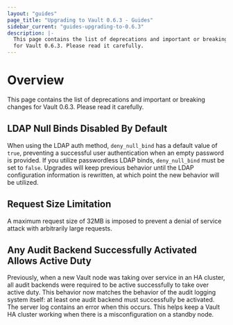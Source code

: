 ```yaml
---
layout: "guides"
page_title: "Upgrading to Vault 0.6.3 - Guides"
sidebar_current: "guides-upgrading-to-0.6.3"
description: |-
  This page contains the list of deprecations and important or breaking changes
  for Vault 0.6.3. Please read it carefully.
---
```


# Overview

This page contains the list of deprecations and important or breaking changes
for Vault 0.6.3. Please read it carefully.

## LDAP Null Binds Disabled By Default

When using the LDAP auth method, `deny_null_bind` has a default value of
`true`, preventing a successful user authentication when an empty password
is provided. If you utilize passwordless LDAP binds, `deny_null_bind` must
be set to `false`. Upgrades will keep previous behavior until the LDAP
configuration information is rewritten, at which point the new behavior
will be utilized.

## Request Size Limitation

A maximum request size of 32MB is imposed to prevent a denial of service attack
with arbitrarily large requests.

## Any Audit Backend Successfully Activated Allows Active Duty

Previously, when a new Vault node was taking over service in an HA cluster, all
audit backends were required to be active successfully to take over active
duty. This behavior now matches the behavior of the audit logging system
itself: at least one audit backend must successfully be activated. The server
log contains an error when this occurs. This helps keep a Vault HA cluster
working when there is a misconfiguration on a standby node.
